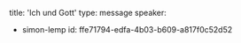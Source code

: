title: 'Ich und Gott'
type: message
speaker:
  - simon-lemp
id: ffe71794-edfa-4b03-b609-a817f0c52d52
